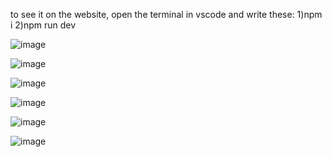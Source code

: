 to see it on the website, open the terminal in vscode
and write these:
1)npm i 
2)npm run dev

![image](https://github.com/Erensnc/Exxen-clone/assets/89195983/dc9abd11-3c22-4b71-99b9-22a997fe483a)

![image](https://github.com/Erensnc/Exxen-clone/assets/89195983/e0e9ece6-2673-4a70-af5d-5ffaab78ddcf)

![image](https://github.com/Erensnc/Exxen-clone/assets/89195983/b416b5fb-ffd1-4317-b0ce-bc7443b5a184)

![image](https://github.com/Erensnc/Exxen-clone/assets/89195983/1574e35f-4bfc-4f21-8c4a-cc8459af92df)

![image](https://github.com/Erensnc/Exxen-clone/assets/89195983/c1c687fd-8369-48d8-bda4-b9453799d22a)

![image](https://github.com/Erensnc/Exxen-clone/assets/89195983/f70c0e20-777d-45d8-8bb0-da9dfb2378cf)
